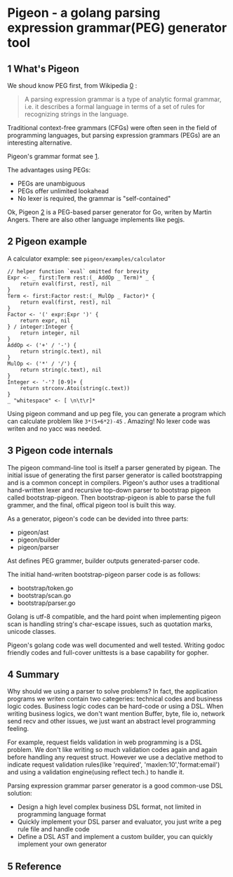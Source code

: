# Pigeon - a golang parsing expression grammar(PEG) generator tool

## 1 What's Pigeon

We shoud know PEG first, from Wikipedia [0] :

> A parsing expression grammar is a type of analytic formal grammar, i.e.
> it describes a formal language in terms of a set of rules for recognizing
> strings in the language.

Traditional context-free grammars (CFGs) were often seen in the field of programming languages, but parsing expression grammars (PEGs) are an interesting alternative. 

Pigeon's grammar format see [1].

The advantages using PEGs:

+ PEGs are unambiguous
+ PEGs offer unlimited lookahead
+ No lexer is required, the grammar is "self-contained" 

Ok, Pigeon [2] is a PEG-based parser generator for Go, writen by Martin Angers. There are also other language implements like pegjs.

## 2 Pigeon example

A calculator example: see `pigeon/examples/calculator `

```
// helper function `eval` omitted for brevity
Expr <- _ first:Term rest:(_ AddOp _ Term)* _ {
    return eval(first, rest), nil
}
Term <- first:Factor rest:(_ MulOp _ Factor)* {
    return eval(first, rest), nil
}
Factor <- '(' expr:Expr ')' {
    return expr, nil
} / integer:Integer {
    return integer, nil
}
AddOp <- ('+' / '-') {
    return string(c.text), nil
}
MulOp <- ('*' / '/') {
    return string(c.text), nil
}
Integer <- '-'? [0-9]+ {
    return strconv.Atoi(string(c.text))
}
_ "whitespace" <- [ \n\t\r]*
```

Using pigeon command and up peg file, you can generate a program which can calculate problem like `3*(5+6*2)-45` . Amazing! No lexer code was writen and no yacc was needed. 

## 3 Pigeon code internals

The pigeon command-line tool is itself a parser generated by pigean. The initial issue of generating the first parser generator is called bootstrapping and is a common concept in compilers. Pigeon's author uses a traditional hand-written lexer and recursive top-down parser to bootstrap pigeon called bootstrap-pigeon. Then bootstrap-pigeon is able to parse the full grammer, and the final, offical pigeon tool is built this way.

As a generator, pigeon's code can be devided into three parts:

+ pigeon/ast
+ pigeon/builder
+ pigeon/parser

Ast defines PEG grammer, builder outputs generated-parser code.  

The initial hand-writen bootstrap-pigeon parser code is as follows:

+ bootstrap/token.go
+ bootstrap/scan.go
+ bootstrap/parser.go

Golang is utf-8 compatible, and the hard point when implementing pigeon scan is handling string's char-escape issues, such as  quotation marks, unicode classes.

Pigeon's golang code was well documented and well tested.  Writing godoc friendly codes and full-cover unittests is a base capability for gopher.

## 4 Summary 

Why should we using a parser to solve problems?  In fact, the application programs we writen contain two categeries: technical codes and business logic codes. Business logic codes can be hard-code or using a DSL. When writing business logics, we don't want mention Buffer, byte, file io, network send recv and other issues, we just want an abstract level programming feeling. 

For example, request fields validation in web programming is a DSL problem. We don't like writing so much validation codes again and again before handling any request struct. However we use a declative method to indicate request validation rules(like 'required', 'maxlen:10','format:email') and using a validation engine(using reflect tech.) to handle it. 

Parsing expression grammar parser generator is a good common-use DSL solution:

+ Design a high level complex business DSL format, not limited in programming language format
+ Quickly implement your DSL parser and evaluator, you just write a peg rule file and handle code
+ Define a DSL AST and implement a custom builder, you can quickly implement your own generator

## 5 Reference

[0]: http://en.wikipedia.org/wiki/Parsing_expression_grammar
[1]: https://godoc.org/github.com/mna/pigeon
[2]: https://github.com/mna/pigeon